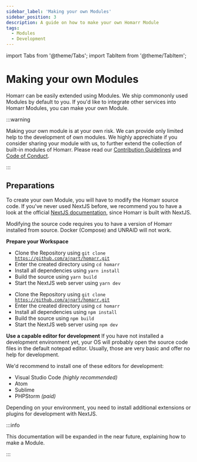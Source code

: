 ```yaml
---
sidebar_label: 'Making your own Modules'
sidebar_position: 3
description: A guide on how to make your own Homarr Module
tags:
  - Modules
  - Development
---
```


import Tabs from '@theme/Tabs';
import TabItem from '@theme/TabItem';

# Making your own Modules

Homarr can be easily extended using Modules. We ship commononly used Modules by default to you. If you'd like to integrate other services into Homarr Modules, you can make your own Module.

:::warning

Making your own module is at your own risk. We can provide only limited help to the development of own modules. We highly apprechiate if you consider sharing your module with us, to further extend the collection of built-in modules of Homarr. Please read our [Contribution Guidelines](https://github.com/ajnart/homarr/blob/master/CONTRIBUTING.md) and [Code of Conduct](https://github.com/ajnart/homarr/blob/master/CODE_OF_CONDUCT.md).

:::

## Preparations

To create your own Module, you will have to modify the Homarr source code.
If you've never used NextJS before, we recommend you to have a look at the official [NextJS documentation](https://nextjs.org), since Homarr is built with NextJS.

Modifying the source code requires you to have a version of Homarr installed from source. Docker (Compose) and UNRAID will not work.

**Prepare your Workspace**
<Tabs>
  <TabItem value="orange" label="Yarn Package Manager" default>
    <ul>
      <li>Clone the Repository using <code>git clone https://github.com/ajnart/homarr.git</code></li>
      <li>Enter the created directory using <code>cd homarr</code></li>
      <li>Install all dependencies using <code>yarn install</code></li>
      <li>Build the source using <code>yarn build</code></li>
      <li>Start the NextJS web server using <code>yarn dev</code></li>
    </ul>
  </TabItem>
  <TabItem value="apple" label="NPM Package Manager">
    <ul>
      <li>Clone the Repository using <code>git clone https://github.com/ajnart/homarr.git</code></li>
      <li>Enter the created directory using <code>cd homarr</code></li>
      <li>Install all dependencies using <code>npm install</code></li>
      <li>Build the source using <code>npm build</code></li>
      <li>Start the NextJS web server using <code>npm dev</code></li>
    </ul>
  </TabItem>
</Tabs>

**Use a capable editor for development**
If you have not installed a development environment yet, your OS will probably open the source code files in the default notepad editor.
Usually, those are very basic and offer no help for development.

We'd recommend to install one of these editors for development:
- Visual Studio Code *(highly recommended)*
- Atom
- Sublime
- PHPStorm *(paid)*

Depending on your environment, you need to install additional extensions or plugins for development with NextJS.

:::info

This documentation will be expanded in the near future, explaining how to make a Module.

:::